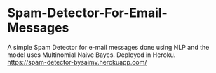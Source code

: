 # Spam-Detector-For-Email-Messages

A simple Spam Detector for e-mail messages done using NLP and the model uses Multinomial Naive Bayes. Deployed in Heroku. 
<br>
https://spam-detector-bysaimv.herokuapp.com/

